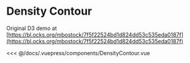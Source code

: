 # Density Contour

Original D3 demo at [https://bl.ocks.org/mbostock/7f5f22524bd1d824dd53c535eda0187f](https://bl.ocks.org/mbostock/7f5f22524bd1d824dd53c535eda0187f)

<client-only>
  <density-contour/>
</client-only>

<<< @/docs/.vuepress/components/DensityContour.vue